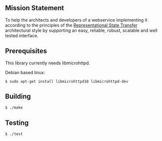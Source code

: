 Mission Statement
-----------------

To help the architects and developers of a webservice implementing it according to the principles of the [Representational State Transfer](http://www.ics.uci.edu/~fielding/pubs/dissertation/top.htm "Roy Thomas Fieldings dissertation") architectural style by supporting an easy, reliable, robust, scalable and well tested interface.

Prerequisites
-------------

This library currently needs libmicrohttpd. 

Debian based linux:

    $ sudo apt-get install libmicrohttpd10 libmicrohttpd-dev

Building
--------

    $ ./make

Testing
-------

    $ ./test
